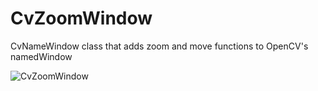 # CvZoomWindow
CvNameWindow class that adds zoom and move functions to OpenCV's namedWindow

![CvZoomWindow](https://github.com/ImagingSolution/CvZoomWindow/assets/29155364/b8ef1e5e-31ad-4735-9576-1efe370c01f0)




